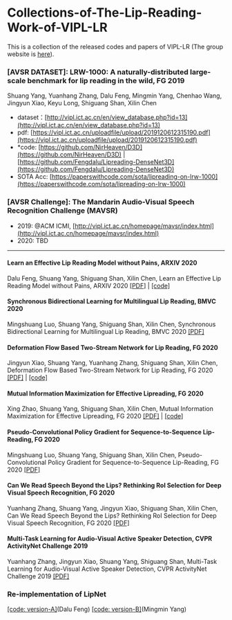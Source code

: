 # Collections-of-The-Lip-Reading-Work-of-VIPL-LR
This is a collection of the released codes and papers of VIPL-LR (The group website is [here](http://vipl.ict.ac.cn/en/team.php?id=9)).

### [AVSR DATASET]: LRW-1000: A naturally-distributed large-scale benchmark for lip reading in the wild, FG 2019
   Shuang Yang, Yuanhang Zhang, Dalu Feng, Mingmin Yang, Chenhao Wang, Jingyun Xiao, Keyu Long, Shiguang Shan, Xilin Chen
  * dataset：[http://vipl.ict.ac.cn/en/view_database.php?id=13](http://vipl.ict.ac.cn/en/view_database.php?id=13)  
  * pdf: [https://vipl.ict.ac.cn/uploadfile/upload/2019120612315190.pdf](https://vipl.ict.ac.cn/uploadfile/upload/2019120612315190.pdf)  
  * \*code: [https://github.com/NirHeaven/D3D](https://github.com/NirHeaven/D3D)   | [https://github.com/Fengdalu/Lipreading-DenseNet3D](https://github.com/Fengdalu/Lipreading-DenseNet3D)  
  * SOTA Acc: [https://paperswithcode.com/sota/lipreading-on-lrw-1000](https://paperswithcode.com/sota/lipreading-on-lrw-1000)
  
### [AVSR Challenge]: The Mandarin Audio-Visual Speech Recognition Challenge (MAVSR)
  * 2019: @ACM ICMI, [http://vipl.ict.ac.cn/homepage/mavsr/index.html](http://vipl.ict.ac.cn/homepage/mavsr/index.html)
  * 2020: TBD

--------------------------------------------------------------------------
#### Learn an Effective Lip Reading Model without Pains, ARXIV 2020
  Dalu Feng, Shuang Yang, Shiguang Shan, Xilin Chen, Learn an Effective Lip Reading Model without Pains, ARXIV 2020
   [[PDF]](https://arxiv.org/abs/2011.07557) |  [[code]](https://github.com/Fengdalu/learn-an-effective-lip-reading-model-without-pains)

#### Synchronous Bidirectional Learning for Multilingual Lip Reading, BMVC 2020
   Mingshuang Luo, Shuang Yang, Shiguang Shan, Xilin Chen, Synchronous Bidirectional Learning for Multilingual Lip Reading, BMVC 2020
    [[PDF]](https://vipl.ict.ac.cn/uploadfile/upload/2020092712205459.pdf)  

#### Deformation Flow Based Two-Stream Network for Lip Reading, FG 2020
   Jingyun Xiao, Shuang Yang, Yuanhang Zhang, Shiguang Shan, Xilin Chen, Deformation Flow Based Two-Stream Network for Lip Reading, FG 2020
    [[PDF]](https://vipl.ict.ac.cn/uploadfile/upload/2020071411144684.pdf) | [[code]](https://github.com/jingyunx/Deformation-Flow-Based-Two-stream-Network)

#### Mutual Information Maximization for Effective Lipreading, FG 2020
   Xing Zhao, Shuang Yang, Shiguang Shan, Xilin Chen, Mutual Information Maximization for Effective Lipreading, FG 2020
    [[PDF]](https://vipl.ict.ac.cn/uploadfile/upload/2020071411172971.pdf) | [[code]](https://github.com/xing96/MIM-lipreading)
  
#### Pseudo-Convolutional Policy Gradient for Sequence-to-Sequence Lip-Reading, FG 2020
   Mingshuang Luo, Shuang Yang, Shiguang Shan, Xilin Chen, Pseudo-Convolutional Policy Gradient for Sequence-to-Sequence Lip-Reading, FG 2020
      [[PDF]](https://vipl.ict.ac.cn/uploadfile/upload/2020071411152795.pdf)
  
#### Can We Read Speech Beyond the Lips? Rethinking RoI Selection for Deep Visual Speech Recognition, FG 2020
   Yuanhang Zhang, Shuang Yang, Jingyun Xiao, Shiguang Shan, Xilin Chen, Can We Read Speech Beyond the Lips? Rethinking RoI Selection for Deep Visual Speech Recognition, FG 2020
    [[PDF]](https://vipl.ict.ac.cn/uploadfile/upload/2020071411181845.pdf)
  
#### Multi-Task Learning for Audio-Visual Active Speaker Detection, CVPR ActivityNet Challenge 2019
   Yuanhang Zhang, Jingyun Xiao, Shuang Yang, Shiguang Shan, Multi-Task Learning for Audio-Visual Active Speaker Detection, CVPR ActivityNet Challenge 2019
    [[PDF]](https://static.googleusercontent.com/media/research.google.com/zh-CN//ava/2019/Multi_Task_Learning_for_Audio_Visual_Active_Speaker_Detection.pdf)


### Re-implementation of LipNet
   [[code: version-A]](https://github.com/Fengdalu/LipNet-PyTorch)(Dalu Feng)
   [[code: version-B]](https://github.com/sailordiary/LipNet-PyTorch)(Mingmin Yang)
